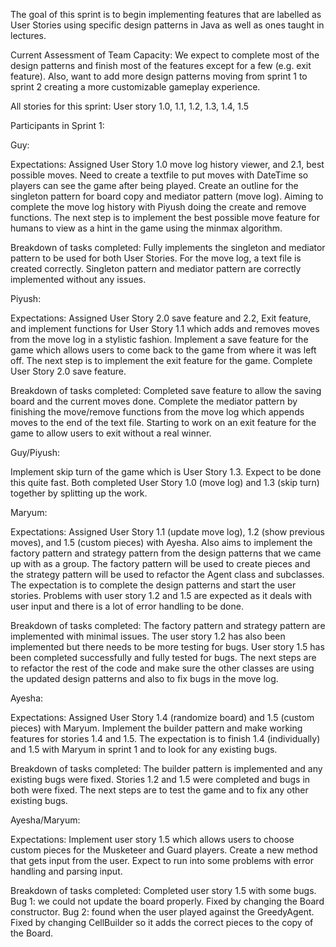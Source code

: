 The goal of this sprint is to begin implementing features that are labelled as User Stories using specific design patterns in Java as well as ones taught in lectures.

Current Assessment of Team Capacity: We expect to complete most of the design patterns and finish most of the features except for a few (e.g. exit feature). Also, want to add more design patterns moving from sprint 1 to sprint 2 creating a more customizable gameplay experience.

All stories for this sprint: User story 1.0, 1.1, 1.2, 1.3, 1.4, 1.5

Participants in Sprint 1:

Guy:

Expectations: Assigned User Story 1.0 move log history viewer, and 2.1, best possible moves. Need to create a textfile to put moves with DateTime so players can see the game after being played. Create an outline for the singleton pattern for board copy and mediator pattern (move log). Aiming to complete the move log history with Piyush doing the create and remove functions. The next step is to implement the best possible move feature for humans to view as a hint in the game using the minmax algorithm.

Breakdown of tasks completed: Fully implements the singleton and mediator pattern to be used for both User Stories. For the move log, a text file is created correctly. Singleton pattern and mediator pattern are correctly implemented without any issues.

Piyush:

Expectations: Assigned User Story 2.0 save feature and 2.2, Exit feature, and implement functions for User Story 1.1 which adds and removes moves from the move log in a stylistic fashion. Implement a save feature for the game which allows users to come back to the game from where it was left off. The next step is to implement the exit feature for the game. Complete User Story 2.0 save feature.

Breakdown of tasks completed: Completed save feature to allow the saving board and the current moves done. Complete the mediator pattern by finishing the move/remove functions from the move log which appends moves to the end of the text file. Starting to work on an exit feature for the game to allow users to exit without a real winner.

Guy/Piyush:

Implement skip turn of the game which is User Story 1.3. Expect to be done this quite fast. Both completed User Story 1.0 (move log) and 1.3 (skip turn) together by splitting up the work.

Maryum:

Expectations: Assigned User Story 1.1 (update move log), 1.2 (show previous moves), and 1.5 (custom pieces) with Ayesha. Also aims to implement the factory pattern and strategy pattern from the design patterns that we came up with as a group. The factory pattern will be used to create pieces and the strategy pattern will be used to refactor the Agent class and subclasses. The expectation is to complete the design patterns and start the user stories. Problems with user story 1.2 and 1.5 are expected as it deals with user input and there is a lot of error handling to be done.

Breakdown of tasks completed: The factory pattern and strategy pattern are implemented with minimal issues. The user story 1.2 has also been implemented but there needs to be more testing for bugs. User story 1.5 has been completed successfully and fully tested for bugs. The next steps are to refactor the rest of the code and make sure the other classes are using the updated design patterns and also to fix bugs in the move log.

Ayesha:

Expectations: Assigned User Story 1.4 (randomize board) and 1.5 (custom pieces) with Maryum. Implement the builder pattern and make working features for stories 1.4 and 1.5. The expectation is to finish 1.4 (individually) and 1.5 with Maryum in sprint 1 and to look for any existing bugs.

Breakdown of tasks completed: The builder pattern is implemented and any existing bugs were fixed. Stories 1.2 and 1.5 were completed and bugs in both were fixed. The next steps are to test the game and to fix any other existing bugs.

Ayesha/Maryum:

Expectations: Implement user story 1.5 which allows users to choose custom pieces for the Musketeer and Guard players. Create a new method that gets input from the user. Expect to run into some problems with error handling and parsing input.

Breakdown of tasks completed: Completed user story 1.5 with some bugs. Bug 1: we could not update the board properly. Fixed by changing the Board constructor. Bug 2: found when the user played against the GreedyAgent. Fixed by changing CellBuilder so it adds the correct pieces to the copy of the Board.
